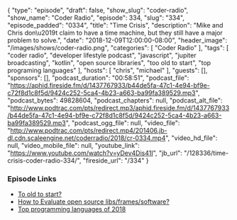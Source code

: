 {
  "type": "episode",
  "draft": false,
  "show_slug": "coder-radio",
  "show_name": "Coder Radio",
  "episode": 334,
  "slug": "334",
  "episode_padded": "0334",
  "title": "Time Crisis",
  "description": "Mike and Chris don\u2019t claim to have a time machine, but they still have a major problem to solve.",
  "date": "2018-12-09T12:00:00-08:00",
  "header_image": "/images/shows/coder-radio.png",
  "categories": [
    "Coder Radio"
  ],
  "tags": [
    "coder radio",
    "developer lifestyle podcast",
    "javascript",
    "jupiter broadcasting",
    "kotlin",
    "open source libraries",
    "too old to start",
    "top programing languages"
  ],
  "hosts": [
    "chris",
    "michael"
  ],
  "guests": [],
  "sponsors": [],
  "podcast_duration": "00:58:51",
  "podcast_file": "https://aphid.fireside.fm/d/1437767933/b44de5fa-47c1-4e94-bf9e-c72f8d1c8f5d/9424c252-5ca4-4b23-a663-ba99fa389529.mp3",
  "podcast_bytes": 49828604,
  "podcast_chapters": null,
  "podcast_alt_file": "http://www.podtrac.com/pts/redirect.mp3/aphid.fireside.fm/d/1437767933/b44de5fa-47c1-4e94-bf9e-c72f8d1c8f5d/9424c252-5ca4-4b23-a663-ba99fa389529.mp3",
  "podcast_ogg_file": null,
  "video_file": "http://www.podtrac.com/pts/redirect.mp4/201406.jb-dl.cdn.scaleengine.net/coderradio/2018/cr-0334.mp4",
  "video_hd_file": null,
  "video_mobile_file": null,
  "youtube_link": "https://www.youtube.com/watch?v=yDev4Dis41I",
  "jb_url": "/128336/time-crisis-coder-radio-334/",
  "fireside_url": "/334"
}


### Episode Links

  * [To old to start?](https://pastebin.com/4x8xJrwX "To old to start?")
  * [How to Evaluate open source libs/frames/software?](https://pastebin.com/RKx2cbSJ "How to Evaluate open source libs/frames/software?")
  * [Top programming languages of 2018](https://blog.github.com/2018-11-15-state-of-the-octoverse-top-programming-languages/ "Top programming languages of 2018")


